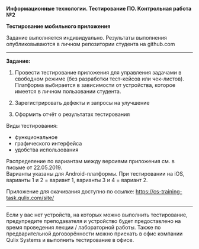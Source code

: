 **Информационные технологии. Тестирование ПО. Контрольная работа №2**

**Тестирование мобильного приложения**

Задание выполняется индивидуально. Результаты выполнения опубликовываются в личном репозитории студента на github.com
____
**Задание:**

1. Провести тестирование приложения для управления задачами в свободном режиме (без разработки тест-кейсов или чек-листов). Платформа выбирается в зависимости от устройства, которое имеется в личном пользовании студента.

2. Зарегистрировать дефекты и запросы на улучшение

3. Оформить отчёт о результатах тестирования

Виды тестирования:

* функциональное
* графического интерфейса
* удобства использования 

Распределение по вариантам между версиями приложения см. в письме от 22.05.2019.  
Варианты указаны для Android-платформы. 
При тестировании на iOS, варианты 1 и 2 = вариант 1, варианты 3 и 4 = вариант 2.  

Приложение для скачивания доступно по ссылке:
https://cs-training-task.qulix.com/site/ 

---
Если у вас нет устройств, на которых можно выполнить тестирование, предупредите преподавателя и устройство будет предоставлено на время проведения лекции / лабораторной работы. Также по предварительной договорённости можно приехать в офис компании Qulix Systems и выполнить тестирование в офисе.
